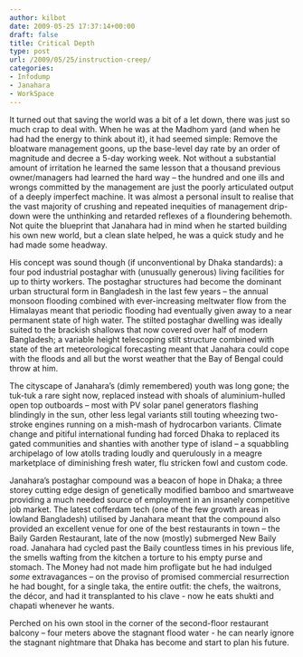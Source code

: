 ```yaml
---
author: kilbot
date: 2009-05-25 17:37:14+00:00
draft: false
title: Critical Depth
type: post
url: /2009/05/25/instruction-creep/
categories:
- Infodump
- Janahara
- WorkSpace
---
```


It turned out that saving the world was a bit of a let down, there was just so much crap to deal with. When he was at the Madhom yard (and when he had had the energy to think about it), it had seemed simple: Remove the bloatware management goons, up the base-level day rate by an order of magnitude and decree a 5-day working week. Not without a substantial amount of irritation he learned the same lesson that a thousand previous owner/managers had learned the hard way – the hundred and one ills and wrongs committed by the management are just the poorly articulated output of a deeply imperfect machine. It was almost a personal insult to realise that the vast majority of crushing and repeated inequities of management drip-down were the unthinking and retarded reflexes of a floundering behemoth. Not quite the blueprint that Janahara had in mind when he started building his own new world, but a clean slate helped, he was a quick study and he had made some headway. 

His concept was sound though (if unconventional by Dhaka standards): a four pod industrial postaghar with (unusually generous) living facilities for up to thirty workers. The postaghar structures had become the dominant urban structural form in Bangladesh in the last few years – the annual monsoon flooding combined with ever-increasing meltwater flow from the Himalayas meant that periodic flooding had eventually given away to a near permanent state of high water. The stilted postaghar dwelling was ideally suited to the brackish shallows that now covered over half of modern Bangladesh; a variable height telescoping stilt structure combined with state of the art meteorological forecasting meant that Janahara could cope with the floods and all but the worst weather that the Bay of Bengal could throw at him. 

The cityscape of Janahara’s (dimly remembered) youth was long gone; the tuk-tuk a rare sight now, replaced instead with shoals of aluminium-hulled open top outboards – most with PV solar panel generators flashing blindingly in the sun, other less legal variants still touting wheezing two-stroke engines running on a mish-mash of hydrocarbon variants. Climate change and pitiful international funding had forced Dhaka to replaced its gated communities and shanties with another type of island – a squabbling archipelago of low atolls trading loudly and querulously in a meagre marketplace of diminishing fresh water, flu stricken fowl and custom code. 

Janahara’s postaghar compound was a beacon of hope in Dhaka; a three storey cutting edge design of genetically modified bamboo and smartweave providing a much needed source of employment in an insanely competitive job market. The latest cofferdam tech (one of the few growth areas in lowland Bangladesh) utilised by Janahara meant that the compound also provided an excellent venue for one of the best restaurants in town – the Baily Garden Restaurant, late of the now (mostly) submerged New Baily road. Janahara had cycled past the Baily countless times in his previous life, the smells wafting from the kitchen a torture to his empty purse and stomach. The Money had not made him profligate but he had indulged _some_ extravagances – on the proviso of promised commercial resurrection he had bought, for a single taka, the entire outfit: the chefs, the waitrons, the décor, and had it transplanted to his clave - now he eats shukti and chapati whenever he wants. 

Perched on his own stool in the corner of the second-floor restaurant balcony – four meters above the stagnant flood water - he can nearly ignore the stagnant nightmare that Dhaka has become and start to plan his future.
